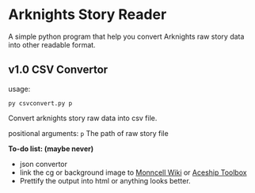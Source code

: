 # Arknights Story Reader

A simple python program that help you convert Arknights raw story data into other readable format.

## v1.0 CSV Convertor 
usage:
```
py csvconvert.py p
```

Convert arknights story raw data into csv file.

positional arguments:
  `p`           The path of raw story file


**To-do list: (maybe never)**
- json convertor
- link the cg or background image to [Monncell Wiki](http://ak.mooncell.wiki/w/%E5%89%A7%E6%83%85%E8%B5%84%E6%BA%90%E4%B8%80%E8%A7%88) or [Aceship Toolbox](https://aceship.github.io/AN-EN-Tags/akgallery.html)
- Prettify the output into html or anything looks better.
